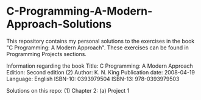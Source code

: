 # C-Programming-A-Modern-Approach-Solutions

This repository contains my personal solutions to the exercises in the book "C Programming: A Modern Approach". These exercises can be found in Programming Projects sections.


Information regarding the book
Title: C Programming: A Modern Approach
Edition: Second edition (2)
Author: K. N. King
Publication date: 2008-04-19
Language: English
ISBN-10: 0393979504
ISBN-13: 978-0393979503

Solutions on this repo:
(1) Chapter 2:
     (a) Project 1
